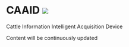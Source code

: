 # CAAID ![](https://img.shields.io/badge/contributor-XingshiXu-brightgreen.svg)

Cattle Information Intelligent Acquisition Device

Content will be continuously updated
